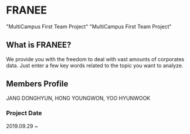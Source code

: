 # FRANEE
"MultiCampus First Team Project"
"MultiCampus First Team Project"

## What is FRANEE?
We provide you with the freedom to deal with vast amounts of corporates data. Just enter a few key words related to the topic you want to analyze.

## Members Profile
JANG DONGHYUN, 
HONG YOUNGWON, 
YOO HYUNWOOK

### Project Date
2019.09.29 ~


